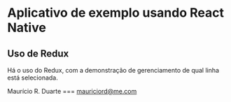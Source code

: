 # Aplicativo de exemplo usando React Native

## Uso de Redux
Há o uso do Redux, com a demonstração de gerenciamento de qual linha está selecionada.

Maurício R. Duarte === [mauriciord@me.com](mailto:mauriciord@me.com)
